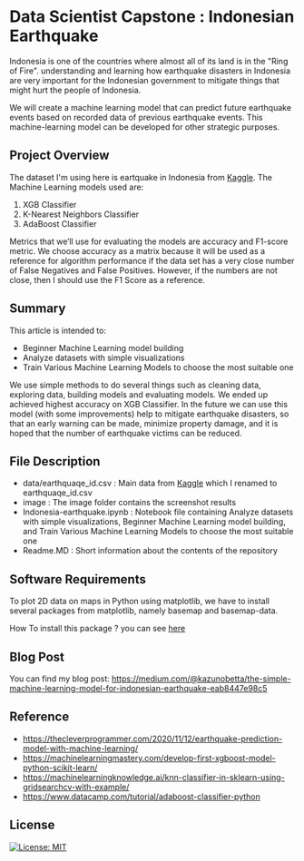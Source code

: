 # Data Scientist Capstone : Indonesian Earthquake

Indonesia is one of the countries where almost all of its land is in the "Ring of Fire". understanding and learning how earthquake disasters in Indonesia are very important for the Indonesian government to mitigate things that might hurt the people of Indonesia.

We will create a machine learning model that can predict future earthquake events based on recorded data of previous earthquake events. This machine-learning model can be developed for other strategic purposes.

## Project Overview
The dataset I'm using here is eartquake in Indonesia from [Kaggle](https://www.kaggle.com/code/elmajoadriel/indonesia-earthquake-analysis-and-insight/data). The Machine Learning models used are:

1. XGB Classifier
2. K-Nearest Neighbors Classifier
3. AdaBoost Classifier

Metrics that we’ll use for evaluating the models are accuracy and F1-score metric. We choose accuracy as a matrix because it will be used as a reference for algorithm performance if the data set has a very close number of False Negatives and False Positives. However, if the numbers are not close, then I should use the F1 Score as a reference.

## Summary
This article is intended to:

- Beginner Machine Learning model building
- Analyze datasets with simple visualizations
- Train Various Machine Learning Models to choose the most suitable one

We use simple methods to do several things such as cleaning data, exploring data, building models and evaluating models. We ended up achieved highest accuracy on XGB Classifier. In the future we can use this model (with some improvements) help to mitigate earthquake disasters, so that an early warning can be made, minimize property damage, and it is hoped that the number of earthquake victims can be reduced.

## File Description
- data/earthquaqe_id.csv : Main data from [Kaggle](https://www.kaggle.com/code/elmajoadriel/indonesia-earthquake-analysis-and-insight/data) which I renamed to earthquaqe_id.csv
- image : The image folder contains the screenshot results
- Indonesia-earthquake.ipynb : Notebook file containing Analyze datasets with simple visualizations, Beginner Machine Learning model building, and Train Various Machine Learning Models to choose the most suitable one 
- Readme.MD : Short information about the contents of the repository
    
## Software Requirements
To plot 2D data on maps in Python using matplotlib, we have to install several packages from matplotlib, namely basemap and basemap-data.

How To install this package ? you can see [here](https://github.com/Kazunosekai/PROJECT-UDACITY/blob/main/Data%20Scientist%20Capstone/requirements.txt)


    
## Blog Post
You can find my blog post: https://medium.com/@kazunobetta/the-simple-machine-learning-model-for-indonesian-earthquake-eab8447e98c5



## Reference 
- https://thecleverprogrammer.com/2020/11/12/earthquake-prediction-model-with-machine-learning/
- https://machinelearningmastery.com/develop-first-xgboost-model-python-scikit-learn/
- https://machinelearningknowledge.ai/knn-classifier-in-sklearn-using-gridsearchcv-with-example/
- https://www.datacamp.com/tutorial/adaboost-classifier-python


## License
[![License: MIT](https://img.shields.io/badge/License-MIT-yellow.svg)](https://opensource.org/licenses/MIT)
